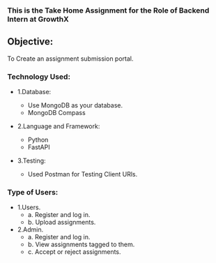 ### This is the Take Home Assignment for the Role of Backend Intern at GrowthX

## Objective:
To Create an assignment submission portal.

### Technology Used:
- 1.Database:
   - Use MongoDB as your database.
   - MongoDB Compass

- 2.Language and Framework:
   - Python
   - FastAPI

- 3.Testing:
   - Used Postman for Testing Client URls.

### Type of Users:
   - 1.Users.
      - a. Register and log in.
      - b. Upload assignments.
   - 2.Admin.
      - a. Register and log in.
      - b. View assignments tagged to them.
      - c. Accept or reject assignments.
